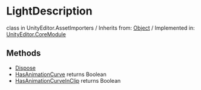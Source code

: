 # LightDescription
class in UnityEditor.AssetImporters
 / Inherits from: <a href="https://docs.unity3d.com/6000.0/Documentation/ScriptReference/Object.html">Object</a> / Implemented in: <a href="https://docs.unity3d.com/6000.0/Documentation/ScriptReference/UnityEditor.CoreModule.html">UnityEditor.CoreModule</a>

## Methods
- <a href="https://docs.unity3d.com/6000.0/Documentation/ScriptReference/LightDescription.Dispose.html">Dispose</a>
- <a href="https://docs.unity3d.com/6000.0/Documentation/ScriptReference/LightDescription.HasAnimationCurve.html">HasAnimationCurve</a> returns Boolean
- <a href="https://docs.unity3d.com/6000.0/Documentation/ScriptReference/LightDescription.HasAnimationCurveInClip.html">HasAnimationCurveInClip</a> returns Boolean
